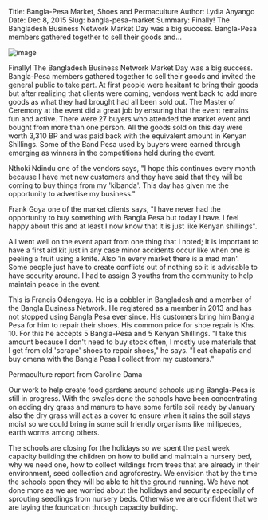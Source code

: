 Title: Bangla-Pesa Market, Shoes and Permaculture
Author: Lydia Anyango
Date: Dec 8, 2015
Slug: bangla-pesa-market
Summary: Finally! The Bangladesh Business Network Market Day was a big
success. Bangla-Pesa members gathered together to sell their goods
and...

![image](images/blog/bangla-pesa-market1.webp)

Finally! The Bangladesh Business Network Market Day was a big success.
Bangla-Pesa members gathered together to sell their goods and invited
the general public to take part. At first people were hesitant to bring
their goods but after realizing that clients were coming, vendors went
back to add more goods as what they had brought had all been sold out.
The Master of Ceremony at the event did a great job by ensuring that the
event remains fun and active. There were 27 buyers who attended the
market event and bought from more than one person. All the goods sold on
this day were worth 3,310 BP and was paid back with the equivalent
amount in Kenyan Shillings. Some of the Band Pesa used by buyers were
earned through emerging as winners in the competitions held during the
event.

Nthoki Ndindu one of the vendors says, "I hope this continues every
month because I have met new customers and they have said that they will
be coming to buy things from my 'kibanda'. This day has given me the
opportunity to advertise my business."

Frank Goya one of the market clients says, "I have never had the
opportunity to buy something with Bangla Pesa but today I have. I feel
happy about this and at least I now know that it is just like Kenyan
shillings".

All went well on the event apart from one thing that I noted; It is
important to have a first aid kit just in any case minor accidents occur
like when one is peeling a fruit using a knife. Also 'in every market
there is a mad man'. Some people just have to create conflicts out of
nothing so it is advisable to have security around. I had to assign 3
youths from the community to help maintain peace in the event.

This is Francis Odengeya. He is a cobbler in Bangladesh and a member of
the Bangla Business Network. He registered as a member in 2013 and has
not stopped using Bangla Pesa ever since. His customers bring him Bangla
Pesa for him to repair their shoes. His common price for shoe repair is
Khs. 10. For this he accepts 5 Bangla-Pesa and 5 Kenyan Shillings. "I
take this amount because I don't need to buy stock often, I mostly use
materials that I get from old 'scrape' shoes to repair shoes," he says.
"I eat chapatis and buy omena with the Bangla Pesa I collect from my
customers."

Permaculture report from Caroline Dama

Our work to help create food gardens around schools using Bangla-Pesa is
still in progress. With the swales done the schools have been
concentrating on adding dry grass and manure to have some fertile soil
ready by January also the dry grass will act as a cover to ensure when
it rains the soil stays moist so we could bring in some soil friendly
organisms like millipedes, earth worms among others.

The schools are closing for the holidays so we spent the past week
capacity building the children on how to build and maintain a nursery
bed, why we need one, how to collect wildings from trees that are
already in their environment, seed collection and agroforestry. We
envision that by the time the schools open they will be able to hit the
ground running. We have not done more as we are worried about the
holidays and security especially of sprouting seedlings from nursery
beds. Otherwise we are confident that we are laying the foundation
through capacity building.
